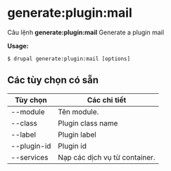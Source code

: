 # generate:plugin:mail
Câu lệnh **generate:plugin:mail** Generate a plugin mail

**Usage:**
```
$ drupal generate:plugin:mail [options] 
```

## Các tùy chọn có sẵn
Tùy chọn | Các chi tiết
-------|-------------
--module | Tên module.
--class | Plugin class name
--label | Plugin label
--plugin-id | Plugin id
--services | Nạp các dịch vụ từ container.
